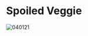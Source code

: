 # Spoiled Veggie
![040121](https://user-images.githubusercontent.com/50277379/140748548-249ed064-3b51-4cff-beb3-35edc89b43f9.jpg)

